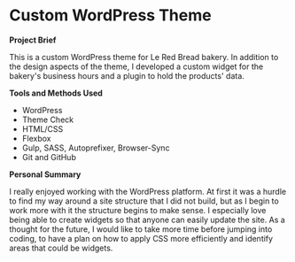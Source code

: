 # Custom WordPress Theme

**Project Brief**

This is a custom WordPress theme for Le Red Bread bakery. In addition to the design aspects of the theme, I developed a custom widget for the bakery's business hours and a plugin to hold the products' data.

**Tools and Methods Used**

- WordPress
- Theme Check
- HTML/CSS
- Flexbox
- Gulp, SASS, Autoprefixer, Browser-Sync
- Git and GitHub

**Personal Summary**

I really enjoyed working with the WordPress platform. At first it was a hurdle to find my way around a site structure that I did not build, but as I begin to work more with it the structure begins to make sense. I especially love being able to create widgets so that anyone can easily update the site. As a thought for the future, I would like to take more time before jumping into coding, to have a plan on how to apply CSS more efficiently and identify areas that could be widgets. 
